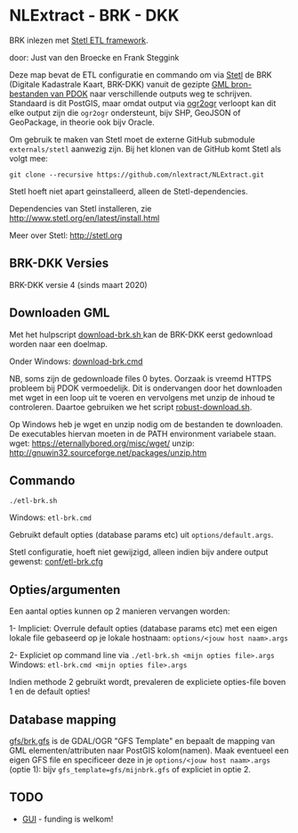 # NLExtract - BRK - DKK
BRK inlezen met [Stetl ETL framework](http://stetl.org).

door: Just van den Broecke en Frank Steggink

Deze map bevat de ETL configuratie en commando om via [Stetl](https://stetl.org)
de BRK (Digitale Kadastrale Kaart, BRK-DKK) vanuit de gezipte
[GML bron-bestanden van PDOK](https://www.pdok.nl/nl/producten/pdok-downloads/basisregistratie-kadaster) naar verschillende outputs weg te schrijven.
Standaard is dit PostGIS, maar omdat output via [ogr2ogr](http://www.gdal.org/ogr2ogr.html) verloopt kan dit
elke output zijn die ``ogr2ogr`` ondersteunt, bijv SHP, GeoJSON of GeoPackage, in theorie ook bijv Oracle.

Om gebruik te maken van Stetl moet de externe GitHub submodule ``externals/stetl``
aanwezig zijn. Bij het klonen van de GitHub komt Stetl als volgt mee:

``git clone --recursive https://github.com/nlextract/NLExtract.git``

Stetl hoeft niet apart geinstalleerd, alleen de Stetl-dependencies.

Dependencies van Stetl installeren, zie
http://www.stetl.org/en/latest/install.html

Meer over Stetl: http://stetl.org

## BRK-DKK Versies
BRK-DKK versie 4 (sinds maart 2020)

## Downloaden GML

Met het hulpscript [download-brk.sh <doelmap>](download/download-brk.sh) kan de BRK-DKK eerst gedownload worden naar een doelmap.

Onder Windows: [download-brk.cmd <doelmap>](download/download-brk.cmd)

NB, soms zijn de gedownloade files 0 bytes. Oorzaak is vreemd HTTPS probleem bij PDOK vermoedelijk. Dit is
ondervangen door het downloaden met wget in een loop uit te voeren en vervolgens met unzip de inhoud
te controleren. Daartoe gebruiken we het script [robust-download.sh](../../tools/download/robust-download.sh).

Op Windows heb je wget en unzip nodig om de bestanden te downloaden. De executables hiervan moeten in de
PATH environment variabele staan.
wget: https://eternallybored.org/misc/wget/
unzip: http://gnuwin32.sourceforge.net/packages/unzip.htm

## Commando

`./etl-brk.sh`

Windows: `etl-brk.cmd`

Gebruikt default opties (database params etc) uit ``options/default.args``.

Stetl configuratie, hoeft niet gewijzigd, alleen indien bijv andere output gewenst:
[conf/etl-brk.cfg](conf/etl-brk.cfg)

## Opties/argumenten

Een aantal opties kunnen op 2 manieren vervangen worden:

1- Impliciet: Overrule default opties (database params etc) met een eigen lokale file gebaseerd op
je lokale hostnaam: ``options/<jouw host naam>.args``

2- Expliciet op command line via  ``./etl-brk.sh <mijn opties file>.args``
                                  Windows: ``etl-brk.cmd <mijn opties file>.args``

Indien methode 2 gebruikt wordt, prevaleren de expliciete opties-file boven 1 en de default opties!

## Database mapping

[gfs/brk.gfs](gfs/brk.gfs) is de GDAL/OGR "GFS Template" en bepaalt de mapping van GML elementen/attributen
naar PostGIS kolom(namen). Maak eventueel een eigen GFS file en specificeer deze in je
``options/<jouw host naam>.args`` (optie 1): bijv ``gfs_template=gfs/mijnbrk.gfs`` of expliciet in optie 2.

## TODO
* [GUI](https://github.com/geopython/stetl/issues/39) - funding is welkom!
